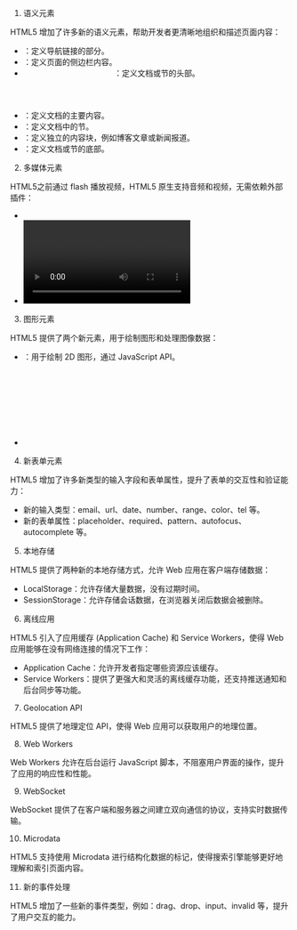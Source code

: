 1. 语义元素

HTML5 增加了许多新的语义元素，帮助开发者更清晰地组织和描述页面内容：

- <nav>：定义导航链接的部分。
- <aside>：定义页面的侧边栏内容。
- <header>：定义文档或节的头部。
- <main>：定义文档的主要内容。
- <section>：定义文档中的节。
- <article>：定义独立的内容块，例如博客文章或新闻报道。
- <footer>：定义文档或节的底部。

2. 多媒体元素

HTML5之前通过 flash 播放视频，HTML5 原生支持音频和视频，无需依赖外部插件：

- <audio>：用于嵌入音频内容。
- <video>：用于嵌入视频内容。

3. 图形元素

HTML5 提供了两个新元素，用于绘制图形和处理图像数据：

- <canvas>：用于绘制 2D 图形，通过 JavaScript API。
- <svg>：用于描述基于矢量的图形，支持缩放和样式化。

4. 新表单元素

HTML5 增加了许多新类型的输入字段和表单属性，提升了表单的交互性和验证能力：

- 新的输入类型：email、url、date、number、range、color、tel 等。
- 新的表单属性：placeholder、required、pattern、autofocus、autocomplete 等。

5. 本地存储

HTML5 提供了两种新的本地存储方式，允许 Web 应用在客户端存储数据：

- LocalStorage：允许存储大量数据，没有过期时间。
- SessionStorage：允许存储会话数据，在浏览器关闭后数据会被删除。

6. 离线应用

HTML5 引入了应用缓存 (Application Cache) 和 Service Workers，使得 Web 应用能够在没有网络连接的情况下工作：

- Application Cache：允许开发者指定哪些资源应该缓存。
- Service Workers：提供了更强大和灵活的离线缓存功能，还支持推送通知和后台同步等功能。

7. Geolocation API

HTML5 提供了地理定位 API，使得 Web 应用可以获取用户的地理位置。

8. Web Workers

Web Workers 允许在后台运行 JavaScript 脚本，不阻塞用户界面的操作，提升了应用的响应性和性能。

9. WebSocket

WebSocket 提供了在客户端和服务器之间建立双向通信的协议，支持实时数据传输。

10. Microdata

HTML5 支持使用 Microdata 进行结构化数据的标记，使得搜索引擎能够更好地理解和索引页面内容。

11. 新的事件处理

HTML5 增加了一些新的事件类型，例如：drag、drop、input、invalid 等，提升了用户交互的能力。
